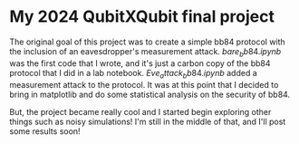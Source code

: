 # My 2024 QubitXQubit final project

The original goal of this project was to create a simple bb84 protocol with the inclusion of an eavesdropper's measurement attack. $bare_bb84.ipynb$ was the first code that I wrote, and it's just a carbon copy of the bb84 protocol that I did in a lab notebook. $Eve_attack_bb84.ipynb$ added a measurement attack to the protocol. It was at this point that I decided to bring in matplotlib and do some statistical analysis on the security of bb84. 

But, the project became really cool and I started begin exploring other things such as noisy simulations! I'm still in the middle of that, and I'll post some results soon!
